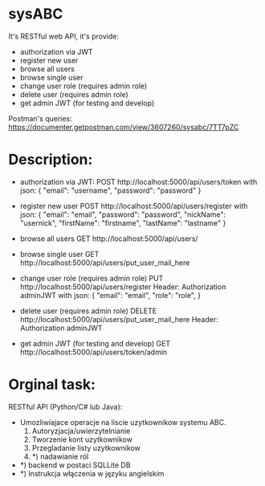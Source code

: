 # sysABC
It's RESTful web API, it's provide:
- authorization via JWT
- register new user
- browse all users
- browse single user
- change user role (requires admin role)
- delete user (requires admin role)
- get admin JWT (for testing and develop)

Postman's queries: https://documenter.getpostman.com/view/3607260/sysabc/7TT7pZC

# Description:

- authorization via JWT:
POST http://localhost:5000/api/users/token
with json:
{
  "email": "username",
  "password": "password"
}

- register new user
POST http://localhost:5000/api/users/register
with json:
{
  "email": "email",
  "password": "password",
  "nickName": "usernick",
  "firstName": "firstname",
  "lastName": "lastname"
}

- browse all users
GET http://localhost:5000/api/users/

- browse single user
GET http://localhost:5000/api/users/put_user_mail_here

- change user role (requires admin role)
PUT http://localhost:5000/api/users/register
Header: Authorization adminJWT
with json:
{
  "email": "email",
  "role": "role",
}

- delete user (requires admin role)
DELETE http://localhost:5000/api/users/put_user_mail_here
Header: Authorization adminJWT

- get admin JWT (for testing and develop)
GET http://localhost:5000/api/users/token/admin

# Orginal task:
RESTful API (Python/C# lub Java):
   - Umozliwiajace operacje na liscie uzytkownikow systemu ABC.
      1.   Autoryzjacja/uwierzytelnianie
      2.  Tworzenie kont uzytkownikow
      3. Przegladanie listy uzytkownikow
      4.  *) nadawianie ról
   - *) backend w postaci SQLLite DB
   - *) Instrukcja włączenia w języku angielskim
